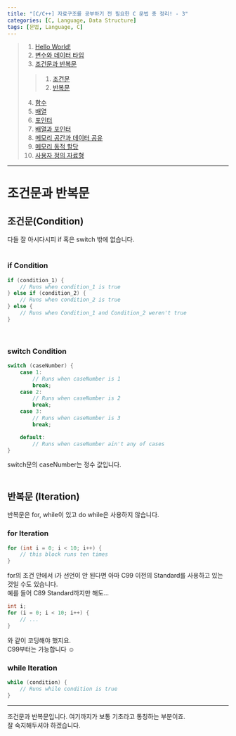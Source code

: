 ```yaml
---
title: "[C/C++] 자료구조를 공부하기 전 필요한 C 문법 총 정리! - 3"
categories: [C, Language, Data Structure]
tags: [문법, Language, C]
---
```

> 1. [Hello World!](https://zinovy124.github.io/c/language/data%20structure/the-C-language-1/)
> 2. [변수와 데이터 타입](#변수와-데이터-타입)
> 3. [조건문과 반복문]()
>> 1. [조건문]()
>> 2. [반복문]()
> 4. [함수]()
> 5. [배열]()
> 6. [포인터]()
> 7. [배열과 포인터]()
> 8. [메모리 공간과 데이터 공유]()
> 9. [메모리 동적 할당]()
> 10. [사용자 정의 자료형]()
---

# 조건문과 반복문

## 조건문(Condition)
다들 잘 아시다시피 if 혹은 switch 밖에 없습니다.   
<br>

### if Condition
```c
if (condition_1) {
    // Runs when condition_1 is true
} else if (condition_2) {
    // Runs when condition_2 is true
} else {
    // Runs when Condition_1 and Condition_2 weren't true
}
```
<br>

### switch Condition
```c
switch (caseNumber) {
    case 1:
        // Runs when caseNumber is 1
        break;
    case 2:
        // Runs when caseNumber is 2
        break;
    case 3:
        // Runs when caseNumber is 3
        break;

    default:
        // Runs when caseNumber ain't any of cases
}
```
switch문의 caseNumber는 정수 값입니다.   
<br>

## 반복문 (Iteration)
반복문은 for, while이 있고 do while은 사용하지 않습니다.

### for Iteration
```c
for (int i = 0; i < 10; i++) {
    // this block runs ten times
}
```
for의 조건 안에서 i가 선언이 안 된다면 아마 C99 이전의 Standard를 사용하고 있는 것일 수도 있습니다.   
예를 들어 C89 Standard까지만 해도...
```c
int i;
for (i = 0; i < 10; i++) {
    // ...
}
```
와 같이 코딩해야 했지요.   
C99부터는 가능합니다 ☺️   

### while Iteration
```c
while (condition) {
    // Runs while condition is true
}
```

---
조건문과 반복문입니다. 여기까지가 보통 기초라고 통칭하는 부분이죠.   
잘 숙지해두셔야 하겠습니다.